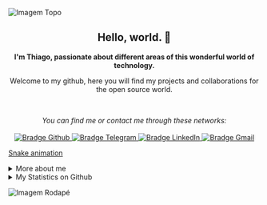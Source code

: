 ![Imagem Topo](./.github/assets/logo-topo.png)

<h2 align="center">
    Hello, world. 👋
</h2>

<p align="center">
    <b>I'm Thiago, passionate about different areas of this wonderful world of technology.</b>
</p>

<p align="center">
    Welcome to my github, here you will find my projects and collaborations for the open source world.
</p>

<br />

<p align="center">
    <p align="center">
    <i>You can find me or contact me through these networks:</i>
    <br/><br/>
    <a href="https://github.com/thiagocarvalhodemello" target="_blank">
        <img src="https://img.shields.io/badge/-Github-000?logo=github&style=for-the-badge&logoColor=white" alt="Bradge Github" />
    </a>
    <a href="https://t.me/ghoticman" target="_blank">
        <img src="https://img.shields.io/badge/-Telegram-2CA5E0?logo=telegram&style=for-the-badge&logoColor=white" alt="Bradge Telegram" />
    </a>
    <a href="https://www.linkedin.com/in/thiago-carvalho-de-mello-98998b15b" target="_blank">
        <img src="https://img.shields.io/badge/-LinkedIn-0077B5?logo=linkedin&style=for-the-badge&logoColor=white" alt="Bradge LinkedIn" />
    </a>
    <a href="mailto:thiagocarvalhodemello@gmail.com" target="_blank">
        <img src="https://img.shields.io/badge/-Gmail-D14836?logo=gmail&style=for-the-badge&logoColor=white" alt="Bradge Gmail" />
    </a>
</p>

[Snake animation](https://github.com/thiagocarvalhodemello/thiagocarvalhodemello/blob/main/github-contribution-grid-snake.svg)

<details>
    <summary>More about me</summary>
    <p>I am a self-taught Information Systems student, passionate about technology.<br />
        Currently I have been learning more about the universe of web and systems development, contributing to the open source world to put into practice the knowledge acquired in my studies. I also help the guys who are starting to program in the communities.
    </p>
    <ul>
        <li>🎓 Information system | FADERGS</li>
        <li>🎯 Contributing and creating open source projects</li>
        <li>📚 Studying Javascript | Java | Dev Web | English</li>
        <li>💬 You can ask me questions, I like to help!</li>
    </ul>
</details>

<details>
    <summary>My Statistics on Github</summary>
    <p align="center">
        <b>Statistics on Github</b> <br />
        <img src="https://github-readme-stats.vercel.app/api?username=thiagocarvalhodemello&theme=dark&show_icons=true&include_all_commits=true" alt="Estátisticas Gerais" />
    </p>
    <p align="center">
        <b>The technologies used in the projects</b> <br />
        <img src="https://github-readme-stats.vercel.app/api/top-langs?username=thiagocarvalhodemello&theme=dark" alt="Techs utilizadas nos projetos" />
    </p>
</details>

![Imagem Rodapé](./.github/assets/logo-rodape.png)

